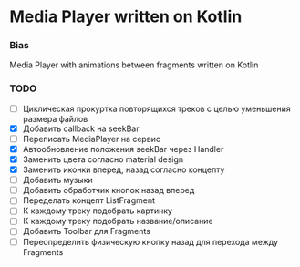 # Media Player written on Kotlin

### Bias

Media Player with animations between fragments written on Kotlin

### TODO

- [ ] Циклическая прокуртка повторящихся треков с целью уменьшения размера файлов
- [x] Добавить callback на seekBar
- [ ] Переписать MediaPlayer на сервис
- [x] Автообновление положения seekBar через Handler
- [x] Заменить цвета согласно material design
- [x] Заменить иконки вперед, назад согласно концепту
- [ ] Добавить музыки
- [ ] Добавить обработчик кнопок назад вперед
- [ ] Переделать концепт ListFragment
- [ ] К каждому треку подобрать картинку
- [ ] К каждому треку подобрать название/описание
- [ ] Добавить Toolbar для Fragments
- [ ] Переопределить физическую кнопку назад для перехода между Fragments